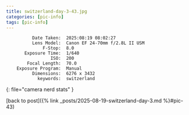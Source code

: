 ```yaml
---
title: switzerland-day-3-43.jpg
categories: [pic-info]
tags: [pic-info]
---
```


```text
          Date Taken:  2025:08:19 08:02:27
          Lens Model:  Canon EF 24-70mm f/2.8L II USM
              F-Stop:  8.0
       Exposure Time:  1/640
                 ISO:  200
        Focal Length:  70.0
    Exposure Program:  Manual
          Dimensions:  6276 x 3432
            keywords:  switzerland
```
{: file="camera nerd stats" }

[back to post]({% link _posts/2025-08-19-switzerland-day-3.md %}#pic-43)